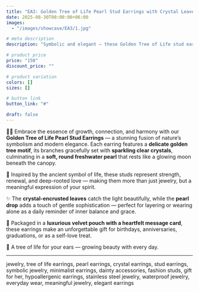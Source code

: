 ```yaml
---
title: "EA3: Golden Tree of Life Pearl Stud Earrings with Crystal Leaves"
date: 2025-08-30T00:00:00+06:00
images: 
  - "/images/showcase/EA3/1.jpg"

# meta description
description: "Symbolic and elegant — these Golden Tree of Life stud earrings feature a radiant tree design adorned with sparkling crystals and a lustrous freshwater pearl, crafted from hypoallergenic stainless steel with 18K gold plating for timeless beauty and everyday wear."

# product price
price: "150"
discount_price: ""

# product variation
colors: []
sizes: []

# button link
button_link: "#"

draft: false
---
```


🌳✨ Embrace the essence of growth, connection, and harmony with our **Golden Tree of Life Pearl Stud Earrings** — a stunning fusion of nature’s symbolism and modern elegance. Each earring features a **delicate golden tree motif**, its branches gracefully set with **sparkling clear crystals**, culminating in a **soft, round freshwater pearl** that rests like a glowing moon beneath the canopy.

🌿 Inspired by the ancient symbol of life, these studs represent strength, renewal, and deep-rooted love — making them more than just jewelry, but a meaningful expression of your spirit.

✨ The **crystal-encrusted leaves** catch the light beautifully, while the **pearl drop** adds a touch of gentle sophistication — perfect for layering or wearing alone as a daily reminder of inner balance and grace.

🎁 Packaged in a **luxurious velvet pouch with a heartfelt message card**, these earrings make an unforgettable gift for birthdays, anniversaries, graduations, or as a self-love treat.

💫 A tree of life for your ears — growing beauty with every day.

---
jewelry, tree of life earrings, pearl earrings, crystal earrings, stud earrings, symbolic jewelry, minimalist earrings, dainty accessories, fashion studs, gift for her, hypoallergenic earrings, stainless steel jewelry, waterproof jewelry, everyday wear, meaningful jewelry, elegant earrings